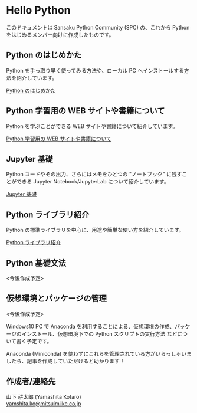 # Hello Python  

このドキュメントは Sansaku Python Community (SPC) の、これから Python をはじめるメンバー向けに作成したものです。  

## Python のはじめかた  

Python を手っ取り早く使ってみる方法や、ローカル PC へインストールする方法を紹介しています。  

[Python のはじめかた](./Pythonのはじめかた/Pythonのはじめかた.md)  

## Python 学習用の WEB サイトや書籍について  

Python を学ぶことができる WEB サイトや書籍について紹介しています。  

[Python 学習用の WEB サイトや書籍について](./Python学習用のWEBサイトや書籍について/Python学習用のWEBサイトや書籍について.md)  

## Jupyter 基礎  

Python コードやその出力、さらにはメモをひとつの "ノートブック" に残すことができる Jupyter Notebook/JupyterLab について紹介しています。  

[Jupyter 基礎](./Jupyter基礎/Jupyter基礎.ipynb)

## Python ライブラリ紹介  

Python の標準ライブラリを中心に、用途や簡単な使い方を紹介しています。  

[Python ライブラリ紹介](./Pythonライブラリ紹介/Pythonライブラリ紹介.md)
 

## Python 基礎文法  

<今後作成予定>  

## 仮想環境とパッケージの管理  

<今後作成予定>  

Windows10 PC で Anaconda を利用することによる、仮想環境の作成、パッケージのインストール、仮想環境下での Python スクリプトの実行方法 などについて書く予定です。  

Anaconda (Miniconda) を使わずにこれらを管理されている方がいらっしゃいましたら、記事を作成していただけると助かります！  

## 作成者/連絡先  

山下 耕太郎 (Yamashita Kotaro)  
[yamshita.ko@mitsuimiike.co.jp](yamashita.ko@mitsuimiike.co.jp)
